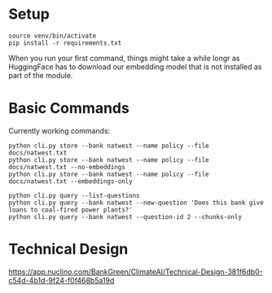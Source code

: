 # Setup
```
source venv/bin/activate
pip install -r requirements.txt
```

When you run your first command, things might take a while longr as HuggingFace has to download our embedding model that is not installed as part of the module.

# Basic Commands

Currently working commands:
```
python cli.py store --bank natwest --name policy --file docs/natwest.txt
python cli.py store --bank natwest --name policy --file docs/natwest.txt --no-embeddings
python cli.py store --bank natwest --name policy --file docs/natwest.txt --embeddings-only

python cli.py query --list-questions
python cli.py query --bank natwest --new-question 'Does this bank give loans to coal-fired power plants?'
python cli.py query --bank natwest --question-id 2 --chunks-only
```
# Technical Design
https://app.nuclino.com/BankGreen/ClimateAI/Technical-Design-381f6db0-c54d-4b1d-9f24-f0f468b5a19d